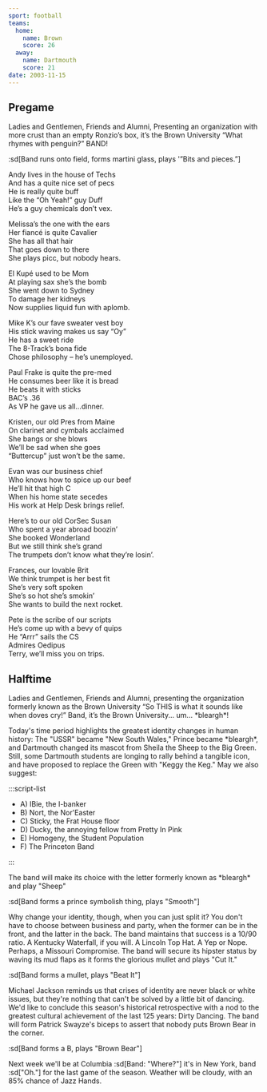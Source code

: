 ```yaml
---
sport: football
teams:
  home:
    name: Brown
    score: 26
  away:
    name: Dartmouth
    score: 21
date: 2003-11-15
---
```


## Pregame

Ladies and Gentlemen, Friends and Alumni, Presenting an organization with more crust than an empty Ronzio’s box, it’s the Brown University “What rhymes with penguin?” BAND!

:sd[Band runs onto field, forms martini glass, plays '”Bits and pieces.”]

Andy lives in the house of Techs\
And has a quite nice set of pecs\
He is really quite buff\
Like the “Oh Yeah!” guy Duff\
He’s a guy chemicals don’t vex.

Melissa’s the one with the ears\
Her fiancé is quite Cavalier\
She has all that hair\
That goes down to there\
She plays picc, but nobody hears.

El Kupé used to be Mom\
At playing sax she’s the bomb\
She went down to Sydney\
To damage her kidneys\
Now supplies liquid fun with aplomb.

Mike K’s our fave sweater vest boy\
His stick waving makes us say “Oy”\
He has a sweet ride\
The 8-Track’s bona fide\
Chose philosophy – he’s unemployed.

Paul Frake is quite the pre-med\
He consumes beer like it is bread\
He beats it with sticks\
BAC’s .36\
As VP he gave us all…dinner.

Kristen, our old Pres from Maine\
On clarinet and cymbals acclaimed\
She bangs or she blows\
We’ll be sad when she goes\
“Buttercup” just won’t be the same.

Evan was our business chief\
Who knows how to spice up our beef\
He’ll hit that high C\
When his home state secedes\
His work at Help Desk brings relief.

Here’s to our old CorSec Susan\
Who spent a year abroad boozin’\
She booked Wonderland\
But we still think she’s grand\
The trumpets don’t know what they’re losin’.

Frances, our lovable Brit\
We think trumpet is her best fit\
She’s very soft spoken\
She’s so hot she’s smokin’\
She wants to build the next rocket.

Pete is the scribe of our scripts\
He’s come up with a bevy of quips\
He “Arrr” sails the CS\
Admires Oedipus\
Terry, we’ll miss you on trips.

## Halftime

Ladies and Gentlemen, Friends and Alumni, presenting the organization formerly known as the Brown University “So THIS is what it sounds like when doves cry!” Band, it’s the Brown University... um... \*bleargh\*!

Today's time period highlights the greatest identity changes in human history: The "USSR" became "New South Wales," Prince became \*bleargh\*, and Dartmouth changed its mascot from Sheila the Sheep to the Big Green. Still, some Dartmouth students are longing to rally behind a tangible icon, and have proposed to replace the Green with "Keggy the Keg." May we also suggest:

:::script-list

- A) IBie, the I-banker
- B) Nort, the Nor'Easter
- C) Sticky, the Frat House floor
- D) Ducky, the annoying fellow from Pretty In Pink
- E) Homogeny, the Student Population
- F) The Princeton Band

:::

The band will make its choice with the letter formerly known as \*bleargh\* and play "Sheep"

:sd[Band forms a prince symbolish thing, plays "Smooth"]

Why change your identity, though, when you can just split it? You don't have to choose between business and party, when the former can be in the front, and the latter in the back. The band maintains that success is a 10/90 ratio. A Kentucky Waterfall, if you will. A Lincoln Top Hat. A Yep or Nope. Perhaps, a Missouri Compromise. The band will secure its hipster status by waving its mud flaps as it forms the glorious mullet and plays "Cut It."

:sd[Band forms a mullet, plays "Beat It"]

Michael Jackson reminds us that crises of identity are never black or white issues, but they're nothing that can't be solved by a little bit of dancing. We'd like to conclude this season's historical retrospective with a nod to the greatest cultural achievement of the last 125 years: Dirty Dancing. The band will form Patrick Swayze's biceps to assert that nobody puts Brown Bear in the corner.

:sd[Band forms a B, plays "Brown Bear"]

Next week we'll be at Columbia :sd[Band: "Where?"] it's in New York, band :sd["Oh."] for the last game of the season. Weather will be cloudy, with an 85% chance of Jazz Hands.
